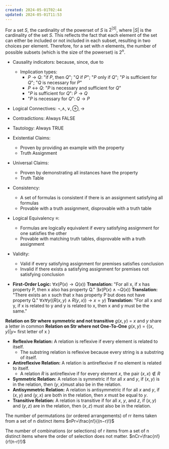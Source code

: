 ```yaml
---
created: 2024-05-01T02:44
updated: 2024-05-01T11:53
---
```

For a set $S$, the cardinality of the powerset of $S$ is $2^{|S|}$, where $|S|$ is the cardinality of the set $S$. This reflects the fact that each element of the set can either be included or not included in each subset, resulting in two choices per element. Therefore, for a set with $n$ elements, the number of possible subsets (which is the size of the powerset) is $2^n$.

- Causality indicators: because, since, due to
    - Implication types:
        - $P \rightarrow Q$: "if $P$, then $Q$"; "$Q$ if $P$"; "$P$ only if $Q$"; "$P$ is sufficient for $Q$"; "$Q$ is necessary for $P$"
        - $P \leftrightarrow Q$: "$P$ is necessary and sufficient for $Q$"
        - "$P$ is sufficient for $Q$": $P \rightarrow Q$
        - "$P$ is necessary for $Q$": $Q \rightarrow P$
- Logical Connectives: $\neg, \land, \lor, \oplus, \rightarrow$
- Contradictions: Always FALSE
- Tautology: Always TRUE
- Existential Claims:
    - Proven by providing an example with the property
    - Truth Assignment
- Universal Claims:
    - Proven by demonstrating all instances have the property
    - Truth Table
- Consistency:
    - A set of formulas is consistent if there is an assignment satisfying all formulas
    - Provable with a truth assignment, disprovable with a truth table
- Logical Equivalency $\equiv$:
    - Formulas are logically equivalent if every satisfying assignment for one satisfies the other
    - Provable with matching truth tables, disprovable with a truth assignment
- Validity:
    - Valid if every satisfying assignment for premises satisfies conclusion
    - Invalid if there exists a satisfying assignment for premises not satisfying conclusion


- **First-Order Logic:**
    $∀x(P(x)→Q(x))$
    **Translation:** "For all x, if x has property P, then x also has property Q."
    $∃x(P(x)∧¬Q(x))$
    **Translation:** "There exists an x such that x has property P but does not have property Q."
    $∀x∀y((R(x,y)∧R(y,x))→x=y)$
    **Translation:** "For all x and y, if x is related to y and y is related to x, then x and y must be the same."

**Relation on Str where symmetric and not transitive**
$g(x,y)$ = $x$ and $y$ share a letter in common
**Relation on Str where not One-To-One**
$g(x,y)$ = $\{{(x,y) | y=}$ first letter of x $\}$

- **Reflexive Relation:** A relation is reflexive if every element is related to itself.
    - The substring relation is reflexive because every string is a substring of itself.
- **Antireflexive Relation:** A relation is antireflexive if no element is related to itself.
	- A relation $R$ is antireflexive if for every element $x$, the pair $(x,x)∉R$
- **Symmetric Relation:** A relation is symmetric if for all $x$ and $y$, if $(x,y)$ is in the relation, then $(y,x)$must also be in the relation.
- **Antisymmetric Relation:** A relation is antisymmetric if for all $x$ and $y$, if $(x,y$) and $(y,x)$ are both in the relation, then $x$ must be equal to $y$.
- **Transitive Relation:** A relation is transitive if for all $x$, $y$, and $z$, if $(x,y)$ and $(y,z)$ are in the relation, then $(x,z)$ must also be in the relation.


The number of permutations (or ordered arrangements) of rr items taken from a set of n distinct items
$nPr=\frac{n!}{(n−r)!}​$

The number of combinations (or selections) of r items from a set of n distinct items where the order of selection does not matter.
$nCr=\frac{n!}{r!(n-r)!}$